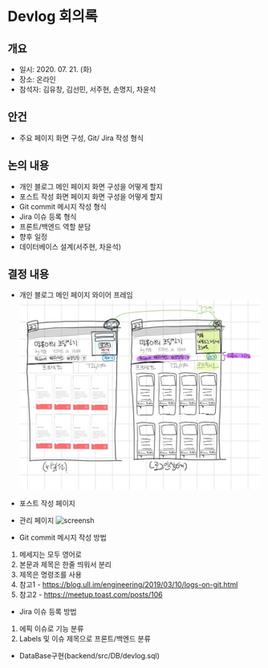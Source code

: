 # Devlog 회의록

## 개요
- 일시: 2020. 07. 21. (화)
- 장소: 온라인
- 참석자: 김유창, 김선민, 서주현, 손명지, 차윤석

## 안건
- 주요 페이지 화면 구성, Git/ Jira 작성 형식

## 논의 내용
- 개인 블로그 메인 페이지 화면 구성을 어떻게 할지
- 포스트 작성 화면 페이지 화면 구성을 어떻게 할지
- Git commit 메시지 작성 형식
- Jira 이슈 등록 형식
- 프론트/백엔드 역할 분담
- 향후 일정
- 데이터베이스 설계(서주현, 차윤석)

## 결정 내용
- 개인 블로그 메인 페이지 와이어 프레임
![screensh](./Wireframe/blog-main.png)

- 포스트 작성 페이지

- 관리 페이지
![screensh](./Wirefame/manage.png) 
- Git commit 메시지 작성 방법
1. 메세지는 모두 영어로
2. 본문과 제목은 한줄 띄워서 분리 
3. 제목은 명령조를 사용
5. 참고1 - <https://blog.ull.im/engineering/2019/03/10/logs-on-git.html>
6. 참고2 - <https://meetup.toast.com/posts/106>

- Jira 이슈 등록 방법
1. 에픽 이슈로 기능 분류
2. Labels 및 이슈 제목으로 프론트/백엔드 분류

- DataBase구현(backend/src/DB/devlog.sql)